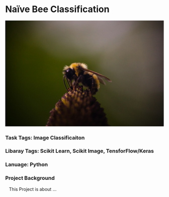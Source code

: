 # Naïve Bee Classification

<div style="text-align:center">
  <img src="patrick-hendry-bee-unsplash.jpg" alt="Photo credit: Patrick Hendry, Source: Unsplash">
</div>


### Task Tags: Image Classificaiton 
### Libaray Tags: Scikit Learn, Scikit Image, TensforFlow/Keras
### Lanuage: Python
### Project Background 
&nbsp;&nbsp; This Project is about ...
